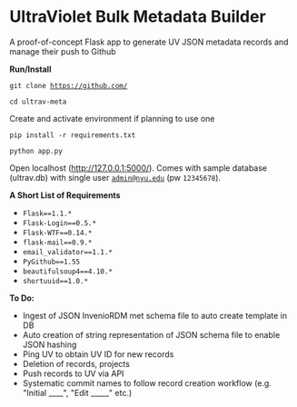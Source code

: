 # UltraViolet Bulk Metadata Builder

A proof-of-concept Flask app to generate UV JSON metadata records and manage their push to Github

**Run/Install**
 
 <code>git clone https://github.com/</code>
 
 <code>cd ultrav-meta</code>
 
 Create and activate environment if planning to use one
 
 <code>pip install -r requirements.txt</code>
 
 <code>python app.py</code>
 
Open localhost (http://127.0.0.1:5000/). Comes with sample database (ultrav.db) with single user <code>admin@nyu.edu</code> (pw <code>12345678</code>).

**A Short List of Requirements**

 - <code>Flask==1.1.*</code> 
 - <code>Flask-Login==0.5.*</code>
 - <code>Flask-WTF==0.14.*</code>
 - <code>flask-mail==0.9.*</code>
 - <code>email_validator==1.1.*</code>
 - <code>PyGithub==1.55</code>
 - <code>beautifulsoup4==4.10.*</code>
 - <code>shortuuid==1.0.*</code>
 
**To Do:**

 - Ingest of JSON InvenioRDM met schema file to auto create template in DB
 - Auto creation of string representation of JSON schema file to enable JSON hashing
 - Ping UV to obtain UV ID for new records
 - Deletion of records, projects
 - Push records to UV via API
 - Systematic commit names to follow record creation workflow (e.g. "Initial ____", "Edit _____" etc.)
  